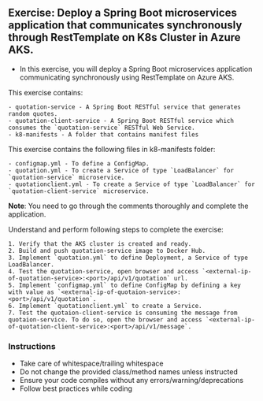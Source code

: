 ## Exercise: Deploy a Spring Boot microservices application that communicates synchronously through RestTemplate on K8s Cluster in Azure AKS.


* In this exercise, you will deploy a Spring Boot microservices application communicating synchronously using RestTemplate on Azure AKS.


 
This exercise contains:

	- quotation-service - A Spring Boot RESTful service that generates random quotes.
	- quotation-client-service - A Spring Boot RESTful service which consumes the `quotation-service` RESTful Web Service.
	- k8-manifests - A folder that contains manifest files
	

This exercise contains the following files in k8-manifests folder:  

	- configmap.yml - To define a ConfigMap.
	- quotation.yml - To create a Service of type `LoadBalancer` for `quotation-service` microservice.
	- quotationclient.yml - To create a Service of type `LoadBalancer` for `quotation-client-service` microservice.
  

**Note**: You need to go through the comments thoroughly and complete the application. 

Understand and perform following steps to complete the exercise:
  
	
	1. Verify that the AKS cluster is created and ready.
	2. Build and push quotation-service image to Docker Hub.
	3. Implement `quotation.yml` to define Deployment, a Service of type LoadBalancer.
	4. Test the quotation-service, open browser and access `<external-ip-of-quotation-service>:<port>/api/v1/quotation` url.
	5. Implement `configmap.yml` to define ConfigMap by defining a key with value as `<external-ip-of-quotaion-service>:<port>/api/v1/quotation`.
	6. Implement `quotationclient.yml` to create a Service.
	7. Test the quotaion-client-service is consuming the message from quotaion-service. To do so, open the browser and access `<external-ip-of-quotation-client-service>:<port>/api/v1/message`.

### Instructions

- Take care of whitespace/trailing whitespace
- Do not change the provided class/method names unless instructed
- Ensure your code compiles without any errors/warning/deprecations
- Follow best practices while coding
